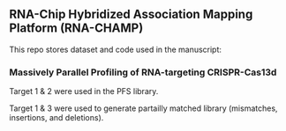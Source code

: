 ## RNA-Chip Hybridized Association Mapping Platform (RNA-CHAMP)

This repo stores dataset and code used in the manuscript:

### Massively Parallel Profiling of RNA-targeting CRISPR-Cas13d

Target 1 & 2 were used in the PFS library.

Target 1 & 3 were used to generate partailly matched library (mismatches, insertions, and deletions).

